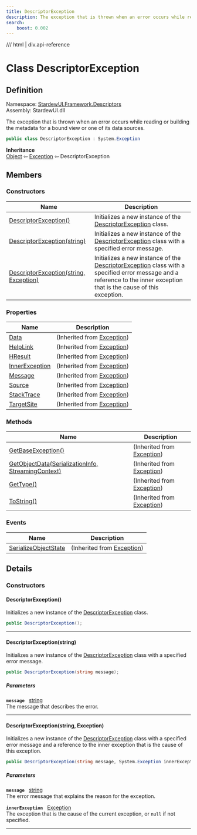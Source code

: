 ```yaml
---
title: DescriptorException
description: The exception that is thrown when an error occurs while reading or building the metadata for a bound view or one of its data sources.
search:
    boost: 0.002
---
```


<link rel="stylesheet" href="/StardewUI/stylesheets/reference.css" />

/// html | div.api-reference

# Class DescriptorException

## Definition

<div class="api-definition" markdown>

Namespace: [StardewUI.Framework.Descriptors](index.md)  
Assembly: StardewUI.dll  

</div>

The exception that is thrown when an error occurs while reading or building the metadata for a bound view or one of its data sources.

```cs
public class DescriptorException : System.Exception
```

**Inheritance**  
[Object](https://learn.microsoft.com/en-us/dotnet/api/system.object) ⇦ [Exception](https://learn.microsoft.com/en-us/dotnet/api/system.exception) ⇦ DescriptorException

## Members

### Constructors

 | Name | Description |
| --- | --- |
| [DescriptorException()](#descriptorexception) | Initializes a new instance of the [DescriptorException](descriptorexception.md) class. | 
| [DescriptorException(string)](#descriptorexceptionstring) | Initializes a new instance of the [DescriptorException](descriptorexception.md) class with a specified error message. | 
| [DescriptorException(string, Exception)](#descriptorexceptionstring-exception) | Initializes a new instance of the [DescriptorException](descriptorexception.md) class with a specified error message and a reference to the inner exception that is the cause of this exception. | 

### Properties

 | Name | Description |
| --- | --- |
| [Data](https://learn.microsoft.com/en-us/dotnet/api/system.exception.data) | <span class="muted" markdown>(Inherited from [Exception](https://learn.microsoft.com/en-us/dotnet/api/system.exception))</span> | 
| [HelpLink](https://learn.microsoft.com/en-us/dotnet/api/system.exception.helplink) | <span class="muted" markdown>(Inherited from [Exception](https://learn.microsoft.com/en-us/dotnet/api/system.exception))</span> | 
| [HResult](https://learn.microsoft.com/en-us/dotnet/api/system.exception.hresult) | <span class="muted" markdown>(Inherited from [Exception](https://learn.microsoft.com/en-us/dotnet/api/system.exception))</span> | 
| [InnerException](https://learn.microsoft.com/en-us/dotnet/api/system.exception.innerexception) | <span class="muted" markdown>(Inherited from [Exception](https://learn.microsoft.com/en-us/dotnet/api/system.exception))</span> | 
| [Message](https://learn.microsoft.com/en-us/dotnet/api/system.exception.message) | <span class="muted" markdown>(Inherited from [Exception](https://learn.microsoft.com/en-us/dotnet/api/system.exception))</span> | 
| [Source](https://learn.microsoft.com/en-us/dotnet/api/system.exception.source) | <span class="muted" markdown>(Inherited from [Exception](https://learn.microsoft.com/en-us/dotnet/api/system.exception))</span> | 
| [StackTrace](https://learn.microsoft.com/en-us/dotnet/api/system.exception.stacktrace) | <span class="muted" markdown>(Inherited from [Exception](https://learn.microsoft.com/en-us/dotnet/api/system.exception))</span> | 
| [TargetSite](https://learn.microsoft.com/en-us/dotnet/api/system.exception.targetsite) | <span class="muted" markdown>(Inherited from [Exception](https://learn.microsoft.com/en-us/dotnet/api/system.exception))</span> | 

### Methods

 | Name | Description |
| --- | --- |
| [GetBaseException()](https://learn.microsoft.com/en-us/dotnet/api/system.exception.getbaseexception) | <span class="muted" markdown>(Inherited from [Exception](https://learn.microsoft.com/en-us/dotnet/api/system.exception))</span> | 
| [GetObjectData(SerializationInfo, StreamingContext)](https://learn.microsoft.com/en-us/dotnet/api/system.exception.getobjectdata) | <span class="muted" markdown>(Inherited from [Exception](https://learn.microsoft.com/en-us/dotnet/api/system.exception))</span> | 
| [GetType()](https://learn.microsoft.com/en-us/dotnet/api/system.exception.gettype) | <span class="muted" markdown>(Inherited from [Exception](https://learn.microsoft.com/en-us/dotnet/api/system.exception))</span> | 
| [ToString()](https://learn.microsoft.com/en-us/dotnet/api/system.exception.tostring) | <span class="muted" markdown>(Inherited from [Exception](https://learn.microsoft.com/en-us/dotnet/api/system.exception))</span> | 

### Events

 | Name | Description |
| --- | --- |
| [SerializeObjectState](https://learn.microsoft.com/en-us/dotnet/api/system.exception.serializeobjectstate) | <span class="muted" markdown>(Inherited from [Exception](https://learn.microsoft.com/en-us/dotnet/api/system.exception))</span> | 

## Details

### Constructors

#### DescriptorException()

Initializes a new instance of the [DescriptorException](descriptorexception.md) class.

```cs
public DescriptorException();
```

-----

#### DescriptorException(string)

Initializes a new instance of the [DescriptorException](descriptorexception.md) class with a specified error message.

```cs
public DescriptorException(string message);
```

##### Parameters

**`message`** &nbsp; [string](https://learn.microsoft.com/en-us/dotnet/api/system.string)  
The message that describes the error.

-----

#### DescriptorException(string, Exception)

Initializes a new instance of the [DescriptorException](descriptorexception.md) class with a specified error message and a reference to the inner exception that is the cause of this exception.

```cs
public DescriptorException(string message, System.Exception innerException);
```

##### Parameters

**`message`** &nbsp; [string](https://learn.microsoft.com/en-us/dotnet/api/system.string)  
The error message that explains the reason for the exception.

**`innerException`** &nbsp; [Exception](https://learn.microsoft.com/en-us/dotnet/api/system.exception)  
The exception that is the cause of the current exception, or `null` if not specified.

-----

